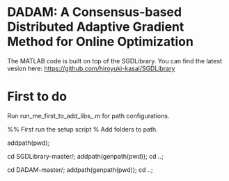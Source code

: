 # DADAM: A Consensus-based Distributed Adaptive Gradient Method for Online Optimization
The MATLAB code is built on top of the SGDLibrary. You can find the latest vesion here: https://github.com/hiroyuki-kasai/SGDLibrary 

# First to do
Run run_me_first_to_add_libs_.m for path configurations.

%% First run the setup script
% Add folders to path.

addpath(pwd);

cd SGDLibrary-master/;
addpath(genpath(pwd));
cd ..;

cd DADAM-master/;
addpath(genpath(pwd));
cd ..;
